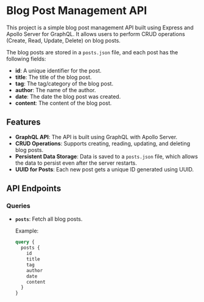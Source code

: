 # Blog Post Management API

This project is a simple blog post management API built using Express and Apollo Server for GraphQL. It allows users to perform CRUD operations (Create, Read, Update, Delete) on blog posts.

The blog posts are stored in a `posts.json` file, and each post has the following fields:

- **id**: A unique identifier for the post.
- **title**: The title of the blog post.
- **tag**: The tag/category of the blog post.
- **author**: The name of the author.
- **date**: The date the blog post was created.
- **content**: The content of the blog post.

## Features

- **GraphQL API**: The API is built using GraphQL with Apollo Server.
- **CRUD Operations**: Supports creating, reading, updating, and deleting blog posts.
- **Persistent Data Storage**: Data is saved to a `posts.json` file, which allows the data to persist even after the server restarts.
- **UUID for Posts**: Each new post gets a unique ID generated using UUID.

## API Endpoints

### Queries

- **`posts`**: Fetch all blog posts.

  Example:
  ```graphql
  query {
    posts {
      id
      title
      tag
      author
      date
      content
    }
  }
